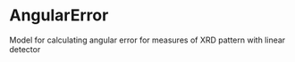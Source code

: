 # AngularError
Model for calculating angular error for measures of XRD pattern with linear detector
